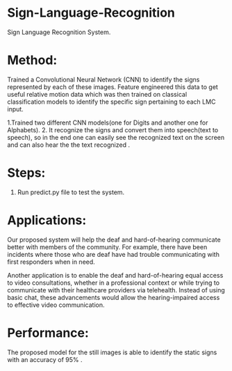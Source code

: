 # Sign-Language-Recognition
Sign Language Recognition System.

# Method: 
Trained a Convolutional Neural Network (CNN) to identify the signs represented by each of these images. Feature engineered this data to get useful relative motion data which was then trained on classical classification models to identify the specific sign pertaining to each LMC input. 

1.Trained two different CNN models(one for Digits and another one for Alphabets). 
2. It recognize the signs and convert them into speech(text to speech), so in the end one can easily see the recognized text on the screen and can also hear the the text recognized . 

# Steps:
1. Run predict.py file to test the system.

# Applications: 
Our proposed system will help the deaf and hard-of-hearing communicate better with members of the community. 
For example, there have been incidents where those who are deaf have had trouble communicating with first responders when in need.

Another application is to enable the deaf and hard-of-hearing equal access to video consultations, whether in a professional
context or while trying to communicate with their healthcare providers via telehealth. Instead of using basic chat, these 
advancements would allow the hearing-impaired access to effective video communication.

# Performance:
The proposed model for the still images is able to identify the static signs with an accuracy of 95% . 
